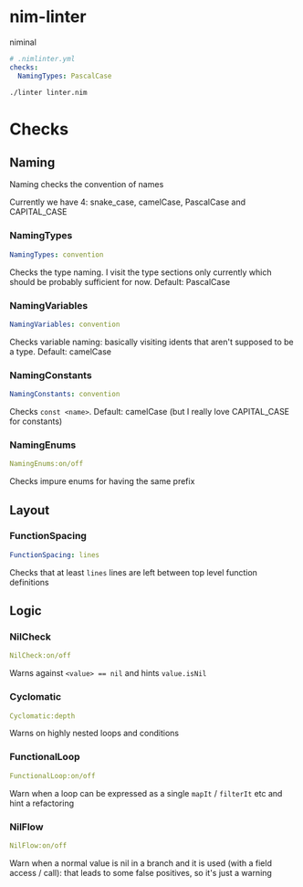 # nim-linter

niminal

```yaml
# .nimlinter.yml
checks:
  NamingTypes: PascalCase
```

```bash
./linter linter.nim
```

# Checks

## Naming

Naming checks the convention of names

Currently we have 4: snake_case, camelCase, PascalCase and CAPITAL_CASE

### NamingTypes

```yaml
NamingTypes: convention
```

Checks the type naming. I visit the type sections only currently which should be probably sufficient for now. Default: PascalCase

### NamingVariables

```yaml
NamingVariables: convention
```

Checks variable naming: basically visiting idents that aren't supposed to be a type.
Default: camelCase

### NamingConstants

```yaml
NamingConstants: convention
```

Checks `const <name>`. Default: camelCase (but I really love CAPITAL_CASE for constants)

### NamingEnums

```yaml
NamingEnums:on/off
```

Checks impure enums for having the same prefix

## Layout

### FunctionSpacing

```yaml
FunctionSpacing: lines
```

Checks that at least `lines` lines are left between top level function definitions


## Logic

### NilCheck

```yaml
NilCheck:on/off
```

Warns against `<value> == nil` and hints `value.isNil`

### Cyclomatic

```yaml
Cyclomatic:depth
```

Warns on highly nested loops and conditions

### FunctionalLoop

```yaml
FunctionalLoop:on/off
```

Warn when a loop can be expressed as a single `mapIt` / `filterIt` etc and hint a refactoring

### NilFlow

```yaml
NilFlow:on/off
```

Warn when a normal value is nil in a branch and it is used (with a field access / call): that leads to some false positives, so it's just a warning






